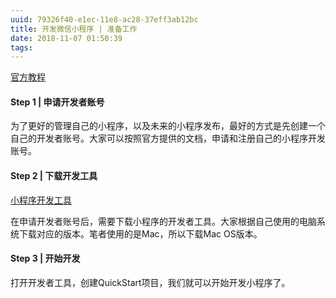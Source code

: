 ```yaml
---
uuid: 79326f40-e1ec-11e8-ac28-37eff3ab12bc
title: 开发微信小程序 | 准备工作
date: 2018-11-07 01:50:39
tags:
---
```



[官方教程](https://developers.weixin.qq.com/miniprogram/dev/)



#### Step 1 | 申请开发者账号

为了更好的管理自己的小程序，以及未来的小程序发布，最好的方式是先创建一个自己的开发者账号。大家可以按照官方提供的文档，申请和注册自己的小程序开发账号。



#### Step 2 | 下载开发工具

[小程序开发工具](https://developers.weixin.qq.com/miniprogram/dev/devtools/download.html?t=18110616)

在申请开发者账号后，需要下载小程序的开发者工具。大家根据自己使用的电脑系统下载对应的版本。笔者使用的是Mac，所以下载Mac OS版本。



#### Step 3 | 开始开发

打开开发者工具，创建QuickStart项目，我们就可以开始开发小程序了。